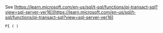 See [https://learn.microsoft.com/en-us/sql/t-sql/functions/pi-transact-sql?view=sql-server-ver16](https://learn.microsoft.com/en-us/sql/t-sql/functions/pi-transact-sql?view=sql-server-ver16)
```
PI ( )
```
